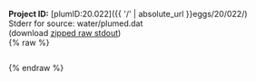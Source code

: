 **Project ID:** [plumID:20.022]({{ '/' | absolute_url }}eggs/20/022/)  
Stderr for source:  water/plumed.dat   
(download [zipped raw stdout](plumed.dat.plumed_master.stdout.txt.zip))  
{% raw %}
<pre>
</pre>
{% endraw %}
